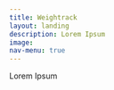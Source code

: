 ```yaml
---
title: Weightrack
layout: landing
description: Lorem Ipsum
image:
nav-menu: true
---
```


Lorem Ipsum

